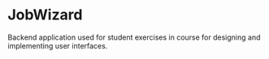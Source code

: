 # JobWizard
Backend application used for student exercises in course for designing and implementing user interfaces.

